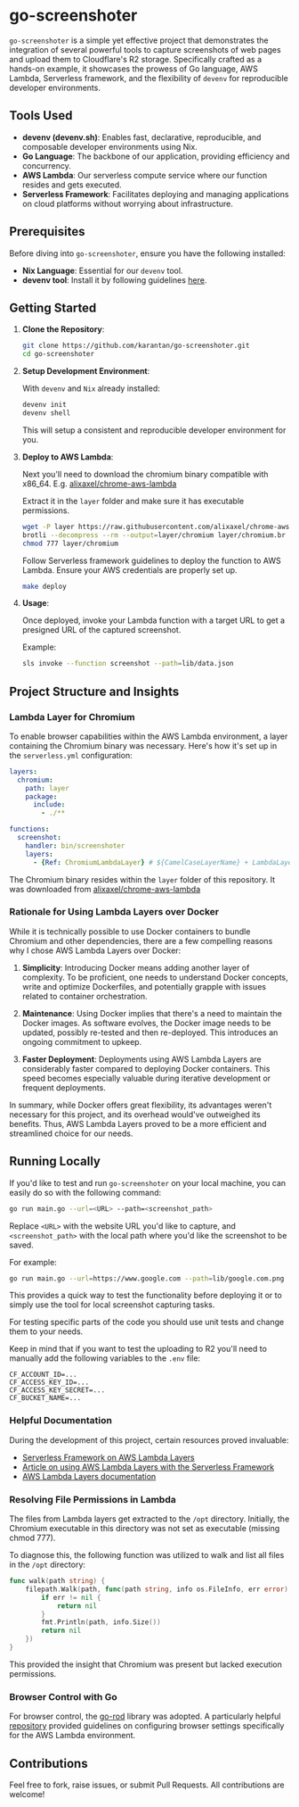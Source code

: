 # go-screenshoter

`go-screenshoter` is a simple yet effective project that demonstrates the integration of
several powerful tools to capture screenshots of web pages and upload them to Cloudflare's R2
storage. Specifically crafted as a hands-on example, it showcases the prowess of Go
language, AWS Lambda, Serverless framework, and the flexibility of `devenv` for reproducible
developer environments.

## Tools Used

- **devenv (devenv.sh)**: Enables fast, declarative, reproducible, and composable developer
environments using Nix.
- **Go Language**: The backbone of our application, providing efficiency and concurrency.
- **AWS Lambda**: Our serverless compute service where our function resides and gets executed.
- **Serverless Framework**: Facilitates deploying and managing applications on cloud platforms
without worrying about infrastructure.

## Prerequisites

Before diving into `go-screenshoter`, ensure you have the following installed:

- **Nix Language**: Essential for our `devenv` tool.
- **devenv tool**: Install it by following guidelines [here](devenv.sh).

## Getting Started

1. **Clone the Repository**:

   ```bash
   git clone https://github.com/karantan/go-screenshoter.git
   cd go-screenshoter
   ```

2. **Setup Development Environment**:

   With `devenv` and `Nix` already installed:

   ```bash
   devenv init
   devenv shell
   ```

   This will setup a consistent and reproducible developer environment for you.

3. **Deploy to AWS Lambda**:

   Next you'll need to download the chromium binary compatible with x86_64.
   E.g. [alixaxel/chrome-aws-lambda](https://raw.githubusercontent.com/alixaxel/chrome-aws-lambda/master/bin/chromium.br)

   Extract it in the `layer` folder and make sure it has executable permissions.

   ```bash
   wget -P layer https://raw.githubusercontent.com/alixaxel/chrome-aws-lambda/master/bin/chromium.br
   brotli --decompress --rm --output=layer/chromium layer/chromium.br
   chmod 777 layer/chromium
   ```

   Follow Serverless framework guidelines to deploy the function to AWS Lambda. Ensure
   your AWS credentials are properly set up.

   ```bash
   make deploy
   ```

4. **Usage**:

   Once deployed, invoke your Lambda function with a target URL to get a presigned URL
   of the captured screenshot.

   Example:

   ```bash
   sls invoke --function screenshot --path=lib/data.json
   ```

## Project Structure and Insights

### Lambda Layer for Chromium

To enable browser capabilities within the AWS Lambda environment, a layer containing the
Chromium binary was necessary. Here's how it's set up in the `serverless.yml` configuration:

```yml
layers:
  chromium:
    path: layer
    package:
      include:
        - ./**

functions:
  screenshot:
    handler: bin/screenshoter
    layers:
      - {Ref: ChromiumLambdaLayer} # ${CamelCaseLayerName} + LambdaLayer
```

The Chromium binary resides within the `layer` folder of this repository. It was
downloaded from [alixaxel/chrome-aws-lambda](https://raw.githubusercontent.com/alixaxel/chrome-aws-lambda/master/bin/chromium.br)

### Rationale for Using Lambda Layers over Docker

While it is technically possible to use Docker containers to bundle Chromium and other
dependencies, there are a few compelling reasons why I chose AWS Lambda Layers over Docker:

1. **Simplicity**: Introducing Docker means adding another layer of complexity. To be
proficient, one needs to understand Docker concepts, write and optimize Dockerfiles,
and potentially grapple with issues related to container orchestration.

2. **Maintenance**: Using Docker implies that there's a need to maintain the Docker
images. As software evolves, the Docker image needs to be updated, possibly re-tested
and then re-deployed. This introduces an ongoing commitment to upkeep.

3. **Faster Deployment**: Deployments using AWS Lambda Layers are considerably faster
compared to deploying Docker containers. This speed becomes especially valuable during
iterative development or frequent deployments.

In summary, while Docker offers great flexibility, its advantages weren't necessary for
this project, and its overhead would've outweighed its benefits.
Thus, AWS Lambda Layers proved to be a more efficient and streamlined choice for our needs.

## Running Locally

If you'd like to test and run `go-screenshoter` on your local machine, you can easily
do so with the following command:

```bash
go run main.go --url=<URL> --path=<screenshot_path>
```

Replace `<URL>` with the website URL you'd like to capture, and `<screenshot_path>`
with the local path where you'd like the screenshot to be saved.

For example:

```bash
go run main.go --url=https://www.google.com --path=lib/google.com.png
```

This provides a quick way to test the functionality before deploying it or to simply
use the tool for local screenshot capturing tasks.

For testing specific parts of the code you should use unit tests and change them to
your needs.

Keep in mind that if you want to test the uploading to R2 you'll need to manually add
the following variables to the `.env` file:

```
CF_ACCOUNT_ID=...
CF_ACCESS_KEY_ID=...
CF_ACCESS_KEY_SECRET=...
CF_BUCKET_NAME=...
```

### Helpful Documentation

During the development of this project, certain resources proved invaluable:

- [Serverless Framework on AWS Lambda Layers](https://www.serverless.com/framework/docs/providers/aws/guide/layers/)
- [Article on using AWS Lambda Layers with the Serverless Framework](https://www.serverless.com/blog/publish-aws-lambda-layers-serverless-framework/)
- [AWS Lambda Layers documentation](https://docs.aws.amazon.com/lambda/latest/dg/chapter-layers.html)

### Resolving File Permissions in Lambda

The files from Lambda layers get extracted to the `/opt` directory. Initially, the
Chromium executable in this directory was not set as executable (missing chmod 777).

To diagnose this, the following function was utilized to walk and list all files in the `/opt` directory:

```go
func walk(path string) {
    filepath.Walk(path, func(path string, info os.FileInfo, err error) error {
        if err != nil {
            return nil
        }
        fmt.Println(path, info.Size())
        return nil
    })
}
```

This provided the insight that Chromium was present but lacked execution permissions.

### Browser Control with Go

For browser control, the [go-rod](https://go-rod.github.io/) library was adopted.
A particularly helpful [repository](https://github.com/YoungiiJC/go-rod-aws-lambda/) provided
guidelines on configuring browser settings specifically for the AWS Lambda environment.

## Contributions

Feel free to fork, raise issues, or submit Pull Requests. All contributions are welcome!
